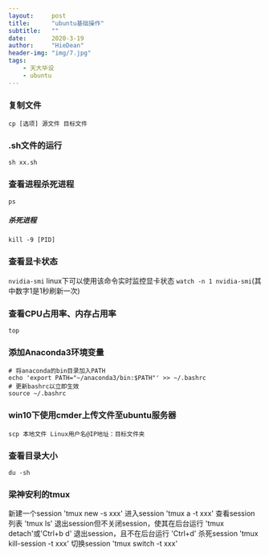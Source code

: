 ```yaml
---
layout:     post
title:      "ubuntu基础操作"
subtitle:   ""
date:       2020-3-19
author:     "HieDean"
header-img: "img/7.jpg"
tags:
    - 天大毕设
    - ubuntu
---
```

### 复制文件
`cp [选项] 源文件 目标文件`

### .sh文件的运行
`sh xx.sh`

### 查看进程杀死进程
`ps`
##### 杀死进程
`kill -9 [PID]`

### 查看显卡状态
`nvidia-smi`
linux下可以使用该命令实时监控显卡状态
`watch -n 1 nvidia-smi`(其中数字1是1秒刷新一次)

### 查看CPU占用率、内存占用率
`top`

### 添加Anaconda3环境变量
```
# 将anaconda的bin目录加入PATH
echo 'export PATH="~/anaconda3/bin:$PATH"' >> ~/.bashrc
# 更新bashrc以立即生效
source ~/.bashrc
```

### win10下使用cmder上传文件至ubuntu服务器
`scp 本地文件 Linux用户名@IP地址：目标文件夹`

### 查看目录大小
`du -sh`

### 梁神安利的tmux
新建一个session
'tmux new -s xxx'
进入session
'tmux a -t xxx'
查看session列表
'tmux ls'
退出session但不关闭session，使其在后台运行
'tmux detach'或'Ctrl+b d'
退出session，且不在后台运行
'Ctrl+d'
杀死session
'tmux kill-session -t xxx'
切换session
'tmux switch -t xxx'
